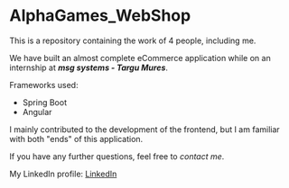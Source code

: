 # AlphaGames_WebShop

This is a repository containing the work of 4 people, including me. 

We have built an almost complete eCommerce application while on an internship at ***msg systems - Targu Mures***.

Frameworks used:
+ Spring Boot
+ Angular

I mainly contributed to the development of the frontend, but I am familiar with both "ends" of this application.

If you have any further questions, feel free to *contact me*.

My LinkedIn profile: [LinkedIn](https://www.linkedin.com/in/blanka-nov%C3%A1k-680b5126b/)
